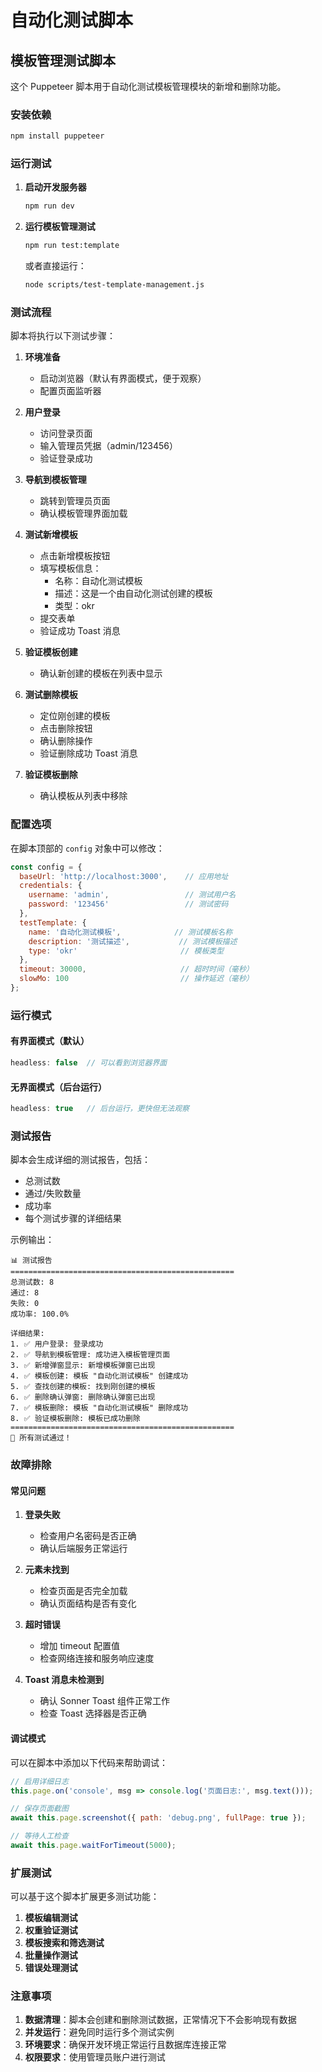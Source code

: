 # 自动化测试脚本

## 模板管理测试脚本

这个 Puppeteer 脚本用于自动化测试模板管理模块的新增和删除功能。

### 安装依赖

```bash
npm install puppeteer
```

### 运行测试

1. **启动开发服务器**
   ```bash
   npm run dev
   ```

2. **运行模板管理测试**
   ```bash
   npm run test:template
   ```

   或者直接运行：
   ```bash
   node scripts/test-template-management.js
   ```

### 测试流程

脚本将执行以下测试步骤：

1. **环境准备**
   - 启动浏览器（默认有界面模式，便于观察）
   - 配置页面监听器

2. **用户登录**
   - 访问登录页面
   - 输入管理员凭据（admin/123456）
   - 验证登录成功

3. **导航到模板管理**
   - 跳转到管理员页面
   - 确认模板管理界面加载

4. **测试新增模板**
   - 点击新增模板按钮
   - 填写模板信息：
     - 名称：自动化测试模板
     - 描述：这是一个由自动化测试创建的模板
     - 类型：okr
   - 提交表单
   - 验证成功 Toast 消息

5. **验证模板创建**
   - 确认新创建的模板在列表中显示

6. **测试删除模板**
   - 定位刚创建的模板
   - 点击删除按钮
   - 确认删除操作
   - 验证删除成功 Toast 消息

7. **验证模板删除**
   - 确认模板从列表中移除

### 配置选项

在脚本顶部的 `config` 对象中可以修改：

```javascript
const config = {
  baseUrl: 'http://localhost:3000',    // 应用地址
  credentials: {
    username: 'admin',                 // 测试用户名
    password: '123456'                 // 测试密码
  },
  testTemplate: {
    name: '自动化测试模板',            // 测试模板名称
    description: '测试描述',           // 测试模板描述
    type: 'okr'                       // 模板类型
  },
  timeout: 30000,                     // 超时时间（毫秒）
  slowMo: 100                         // 操作延迟（毫秒）
};
```

### 运行模式

#### 有界面模式（默认）
```javascript
headless: false  // 可以看到浏览器界面
```

#### 无界面模式（后台运行）
```javascript
headless: true   // 后台运行，更快但无法观察
```

### 测试报告

脚本会生成详细的测试报告，包括：
- 总测试数
- 通过/失败数量
- 成功率
- 每个测试步骤的详细结果

示例输出：
```
📊 测试报告
==================================================
总测试数: 8
通过: 8
失败: 0
成功率: 100.0%

详细结果:
1. ✅ 用户登录: 登录成功
2. ✅ 导航到模板管理: 成功进入模板管理页面
3. ✅ 新增弹窗显示: 新增模板弹窗已出现
4. ✅ 模板创建: 模板 "自动化测试模板" 创建成功
5. ✅ 查找创建的模板: 找到刚创建的模板
6. ✅ 删除确认弹窗: 删除确认弹窗已出现
7. ✅ 模板删除: 模板 "自动化测试模板" 删除成功
8. ✅ 验证模板删除: 模板已成功删除
==================================================
🎉 所有测试通过！
```

### 故障排除

#### 常见问题

1. **登录失败**
   - 检查用户名密码是否正确
   - 确认后端服务正常运行

2. **元素未找到**
   - 检查页面是否完全加载
   - 确认页面结构是否有变化

3. **超时错误**
   - 增加 timeout 配置值
   - 检查网络连接和服务响应速度

4. **Toast 消息未检测到**
   - 确认 Sonner Toast 组件正常工作
   - 检查 Toast 选择器是否正确

#### 调试模式

可以在脚本中添加以下代码来帮助调试：

```javascript
// 启用详细日志
this.page.on('console', msg => console.log('页面日志:', msg.text()));

// 保存页面截图
await this.page.screenshot({ path: 'debug.png', fullPage: true });

// 等待人工检查
await this.page.waitForTimeout(5000);
```

### 扩展测试

可以基于这个脚本扩展更多测试功能：

1. **模板编辑测试**
2. **权重验证测试**
3. **模板搜索和筛选测试**
4. **批量操作测试**
5. **错误处理测试**

### 注意事项

1. **数据清理**：脚本会创建和删除测试数据，正常情况下不会影响现有数据
2. **并发运行**：避免同时运行多个测试实例
3. **环境要求**：确保开发环境正常运行且数据库连接正常
4. **权限要求**：使用管理员账户进行测试